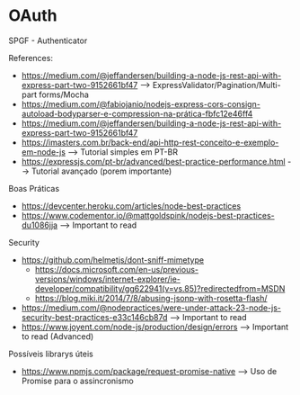 # OAuth
 SPGF - Authenticator


References:

- https://medium.com/@jeffandersen/building-a-node-js-rest-api-with-express-part-two-9152661bf47 --> ExpressValidator/Pagination/Multi-part forms/Mocha
- https://medium.com/@fabiojanio/nodejs-express-cors-consign-autoload-bodyparser-e-compression-na-prática-fbfc12e46ff4
- https://medium.com/@jeffandersen/building-a-node-js-rest-api-with-express-part-two-9152661bf47
- https://imasters.com.br/back-end/api-http-rest-conceito-e-exemplo-em-node-js --> Tutorial simples em PT-BR
- https://expressjs.com/pt-br/advanced/best-practice-performance.html --> Tutorial avançado (porem importante)





Boas Práticas

- https://devcenter.heroku.com/articles/node-best-practices
- https://www.codementor.io/@mattgoldspink/nodejs-best-practices-du1086jja  -->  Important to read



Security

- https://github.com/helmetjs/dont-sniff-mimetype
    - https://docs.microsoft.com/en-us/previous-versions/windows/internet-explorer/ie-developer/compatibility/gg622941(v=vs.85)?redirectedfrom=MSDN
    - https://blog.miki.it/2014/7/8/abusing-jsonp-with-rosetta-flash/
- https://medium.com/@nodepractices/were-under-attack-23-node-js-security-best-practices-e33c146cb87d --> Important to read
- https://www.joyent.com/node-js/production/design/errors --> Important to read (Advanced)



Possíveis librarys úteis

- https://www.npmjs.com/package/request-promise-native --> Uso de Promise para o assincronismo